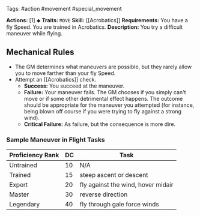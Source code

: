 Tags: #action #movement #special_movement

**Actions:** [1] ⬥
**Traits:** `MOVE` 
**Skill:** [[Acrobatics]]
**Requirements:** You have a fly Speed. You are trained in Acrobatics.
**Description:** You try a difficult maneuver while flying.
## Mechanical Rules

- The GM determines what maneuvers are possible, but they rarely allow you to move farther than your fly Speed.
- Attempt an [[Acrobatics]] check. 
	- **Success:** You succeed at the maneuver. 
	- **Failure:** Your maneuver fails. The GM chooses if you simply can't move or if some other detrimental effect happens. The outcome should be appropriate for the maneuver you attempted (for instance, being blown off course if you were trying to fly against a strong wind).  
	- **Critical Failure:** As failure, but the consequence is more dire.

### Sample Maneuver in Flight Tasks

| **Proficiency Rank** | **DC** | Task                               |
| -------------------- | ------ | ---------------------------------- |
| Untrained            | 10     | N/A                                |
| Trained              | 15     | steep ascent or descent            |
| Expert               | 20     | fly against the wind, hover midair |
| Master               | 30     | reverse direction                  |
| Legendary            | 40     | fly through gale force winds       |

